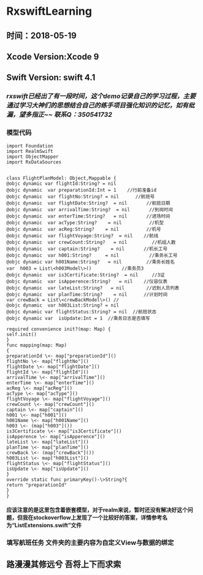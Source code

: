 # RxswiftLearning
## 时间：2018-05-19
## Xcode Version:Xcode 9
## Swift Version: swift 4.1
### *rxswift已经出了有一段时间，这个demo记录自己的学习过程，主要通过学习大神们的思想结合自己的练手项目强化知识的记忆，如有纰漏，望多指正\~\~ 联系Q：350541732*
### 模型代码
````
import Foundation
import RealmSwift
import ObjectMapper
import RxDataSources


class FlightPlanModel: Object,Mappable {
@objc dynamic var flightId:String? = nil
@objc dynamic  var preparationId:Int = 1    //行前准备id
@objc dynamic  var flightNo:String? = nil      //航班号
@objc dynamic  var flightDate:String?  = nil       //航班日期
@objc dynamic  var arrivalTime:String?  = nil       //到岗时间
@objc dynamic  var enterTime:String?   = nil       //进场时间
@objc dynamic  var acType:String?    = nil          //机型
@objc dynamic  var acReg:String?    = nil          //机号
@objc dynamic  var flightVoyage:String?  = nil    //航线
@objc dynamic  var crewCount:String?   = nil         //机组人数
@objc dynamic  var captain:String?    = nil       //机长工号
@objc dynamic  var h001:String?     = nil           //乘务长工号
@objc dynamic var h001Name:String?   = nil         //乘务长姓名
var  h003 = List\<h003Model\>()           //乘务员3
@objc dynamic  var is3Certificate:String?  = nil     //3证
@objc dynamic  var isApperence:String?   = nil    //仪容仪表
@objc dynamic  var lateList:String?   = nil        //迟到人员列表
@objc dynamic  var planTime:String?    = nil      //计划时间
var crewBack = List\<crewBackModel\>() //
@objc dynamic  var h003List:String? = nil
@objc dynamic var flightStatus:String? = nil  //航班状态
@objc dynamic var  isUpdate:Int = 1  //乘务日志是否填写
   
required convenience init?(map: Map) {
self.init()
}
func mapping(map: Map)
{
preparationId \<- map["preparationId"]()
flightNo \<- map["flightNo"]()
flightDate \<- map["flightDate"]()
flightId \<- map["flightId"]()
arrivalTime \<- map["arrivalTime"]()
enterTime \<- map["enterTime"]()
acReg \<- map["acReg"]()
acType \<- map["acType"]()
flightVoyage \<- map["flightVoyage"]()
crewCount \<- map["crewCount"]()
captain \<- map["captain"]()
h001 \<- map["h001"]()
h001Name \<- map["h001Name"]()
h003 \<- (map["h003"]())
is3Certificate \<- map["is3Certificate"]()
isApperence \<- map["isApperence"]()
lateList \<- map["lateList"]()
planTime \<- map["planTime"]()
crewBack \<- (map["crewBack"]())
h003List \<- map["h003List"]()
flightStatus \<- map["flightStatus"]()
isUpdate \<- map["isUpdate"]()
}
override static func primaryKey()-\>String?{
return "preparationId"
}
}
````
#### 应该注意的是这里包含着嵌套模型，对于realm来说，暂时还没有解决好这个问题，但我在stockoverflow上发现了一个比较好的答案，详情参考名为“ListExtensions.swift”文件
### 填写航班任务 文件夹的主要内容为自定义View与数据的绑定
[][23]
## 路漫漫其修远兮 吾将上下而求索





[23]:	https://github.com/350541732/RxswiftLearning.git "Demo"